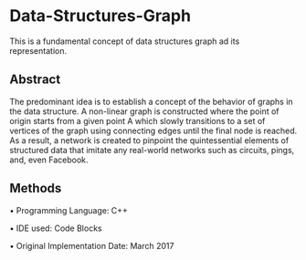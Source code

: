 # Data-Structures-Graph
This is a fundamental concept of data structures graph ad its representation.


## Abstract
The predominant idea is to establish a concept of the behavior of graphs in the data structure. A non-linear graph is constructed where the point of origin starts from a given point A which slowly transitions to a set of vertices of the graph using connecting edges until the final node is reached. As a result, a network is created to pinpoint the quintessential elements of structured data that imitate any real-world networks such as circuits, pings, and, even Facebook.


## Methods
• Programming Language: C++

• IDE used: Code Blocks

• Original Implementation Date: March 2017
